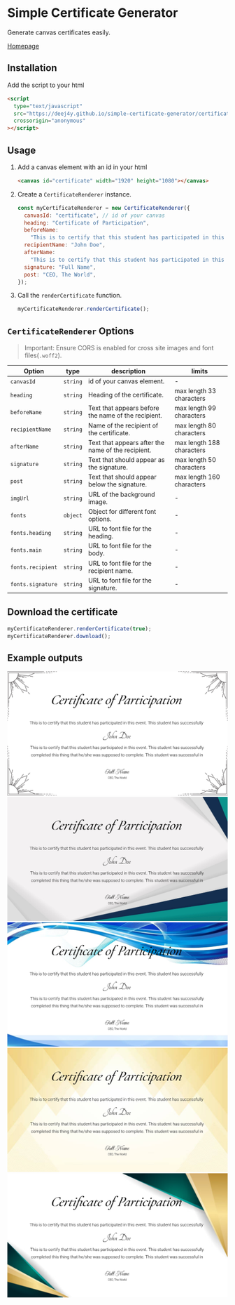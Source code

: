 # Simple Certificate Generator

Generate canvas certificates easily.

[Homepage](https://deej4y.github.io/simple-certificate-generator/)

## Installation

Add the script to your html

```html
<script
  type="text/javascript"
  src="https://deej4y.github.io/simple-certificate-generator/certificate.js"
  crossorigin="anonymous"
></script>
```

## Usage

1. Add a canvas element with an id in your html

   ```html
   <canvas id="certificate" width="1920" height="1080"></canvas>
   ```

2. Create a `CertificateRenderer` instance.

   ```js
   const myCertificateRenderer = new CertificateRenderer({
     canvasId: "certificate", // id of your canvas
     heading: "Certificate of Participation",
     beforeName:
       "This is to certify that this student has participated in this event. This student has successfully completed this thing that he/she was supposed to complete. This student was successful in doing so. This is to certify that this student has participated in this event. This student has successfully completed this thing that he/she was supposed to complete. This student was successful in doing so.",
     recipientName: "John Doe",
     afterName:
       "This is to certify that this student has participated in this event. This student has successfully completed this thing that he/she was supposed to complete. This student was successful in doing so. This is to certify that this student has participated in this event. This student has successfully completed this thing that he/she was supposed to complete. This student was successful in doing so.",
     signature: "Full Name",
     post: "CEO, The World",
   });
   ```

3. Call the `renderCertificate` function.

   ```js
   myCertificateRenderer.renderCertificate();
   ```

## `CertificateRenderer` Options

> Important: Ensure CORS is enabled for cross site images and font files(`.woff2`).

| Option            | type     | description                                         | limits                    |
| ----------------- | -------- | --------------------------------------------------- | ------------------------- |
| `canvasId`        | `string` | id of your canvas element.                          | -                         |
| `heading`         | `string` | Heading of the certificate.                         | max length 33 characters  |
| `beforeName`      | `string` | Text that appears before the name of the recipient. | max length 99 characters  |
| `recipientName`   | `string` | Name of the recipient of the certificate.           | max length 80 characters  |
| `afterName`       | `string` | Text that appears after the name of the recipient.  | max length 188 characters |
| `signature`       | `string` | Text that should appear as the signature.           | max length 50 characters  |
| `post`            | `string` | Text that should appear below the signature.        | max length 160 characters |
| `imgUrl`          | `string` | URL of the background image.                        | -                         |
| `fonts`           | `object` | Object for different font options.                  | -                         |
| `fonts.heading`   | `string` | URL to font file for the heading.                   | -                         |
| `fonts.main`      | `string` | URL to font file for the body.                      | -                         |
| `fonts.recipient` | `string` | URL to font file for the recipient name.            | -                         |
| `fonts.signature` | `string` | URL to font file for the signature.                 | -                         |

## Download the certificate

```js
myCertificateRenderer.renderCertificate(true);
myCertificateRenderer.download();
```

## Example outputs

![Example Simple White](/certificates/simple-white.png)
![Example Blue Teal](/certificates/blue-teal.png)
![Example Blue White](/certificates/blue-white.png)
![Example Cream Triangles](/certificates/cream-triangles.png)
![Example Green Gold](/certificates/green-gold.png)
